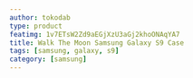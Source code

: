```yaml
---
author: tokodab
type: product
featimg: 1v7ETsW2Zd9aEGjXzU3aGj2khoONAqYA7
title: Walk The Moon Samsung Galaxy S9 Case
tags: [samsung, galaxy, s9]
category: [samsung]
---
```

